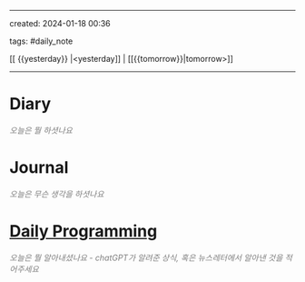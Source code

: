 
---

created: 2024-01-18 00:36  

tags: #daily_note 

[[ {{yesterday}} |<yesterday]] | [[{{tomorrow}}|tomorrow>]]

---
# Diary 
<font color="#7f7f7f">*오늘은 뭘 하셧나요*</font>

# Journal
<font color="#7f7f7f">*오늘은 무슨 생각을 하셧나요*</font>

# [Daily Programming](https://chat.openai.com/c/b5ec57ca-f2fd-4969-8412-031c4339a2f7)
<font color="#7f7f7f">*오늘은 뭘 알아내셨나요 - chatGPT가 알려준 상식, 혹은 뉴스레터에서 알아낸 것을 적어주세요*</font>
